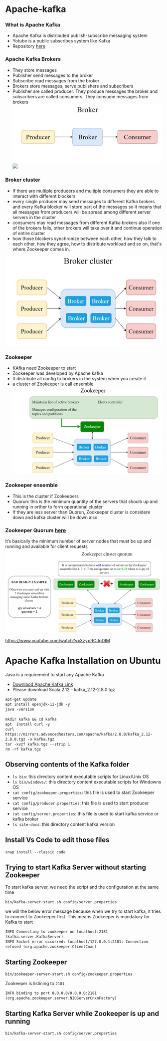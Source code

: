 
# Apache-kafka

### What is Apache Kafka
- Apache Kafka is distributed publish-subscribe messaging system
- Yotube is a public subscribes system like Kafka
- Repository [here](https://github.com/bstashchuk/apache-kafka-course)

### Apache Kafka Brokers
- They store messages
- Publisher send messages to the broker
- Subscribe read messages from the broker
- Brokers store messages, serve publishers and subscribers
- Publisher are called producer. They produce messages the broker and subscribers are called consumers. They consume messages from brokers
![](/images/ka1.JPG)
![](/images/ka2.JPG)

### Broker cluster
- If there are multiple producers and multiple consumers they are able to interact with different blockers
- every single producer may send messages to different Kafka brokers and every Kafka blocker will store part of the messages so it means that all messages from producers will be spread among different server servers in the cluster
- consumers may read messages from different Kafka brokers also if one of the brokers fails, other brokers will take over it and continue operation of entire cluster
- how those blockers synchronize between each other, how they talk to each other, how they agree, how to distribute workload and so on, that's where Zookeeper comes in.

![](/images/ka3.JPG)

### Zookeeper
- KAfka need Zookeeper to start
- Zookeeper was developed by Apache kafka
- It distribute all config to brokers in the system when you create it
- a cluster of Zookeeper is call ensemble
![](/images/ka4.JPG)

### Zookeeper ensemble
- This is the cluster if Zookeepers
- Quorun: this is the minimum quantity of the servers that shoulb up and running in orther to form operational cluster
- If they are less server than Quorun, Zookeeper cluster is considere down and kafka cluster will be down also

### Zookeeper Quorum [here](https://medium.com/@akash.d.goel/zookeeper-quorum-7916e342faf6)
It’s basically the minimum number of server nodes that must be up and running and available for client requests
![](/images/ka5.JPG)


https://www.youtube.com/watch?v=XzypROJqDIM











# Apache Kafka Installation on Ubuntu

Java is a requirement to start any Apache Kafka

- [Downlaod Apache Kafka Link](https://kafka.apache.org/downloads)
- Please download Scala 2.12  - kafka_2.12-2.8.0.tgz 

```
apt-get update
apt install openjdk-11-jdk -y
java -version

mkdir kafka && cd kafka
apt  install curl -y
curl https://mirrors.advancedhosters.com/apache/kafka/2.8.0/kafka_2.12-2.8.0.tgz -o kafka.tgz
tar -xvzf kafka.tgz --strip 1
rm -rf kafka.tgz
```

## Observing contents of the Kafka folder
- `ls bin`: this directory content executable scripts for Linux/Unix OS
- `ls bin/windows/`: this directory content executable scripts for Windowns OS
- `cat config/zookeeper.properties`: this file is used to start Zookeeper service
- `cat config/producer.properties`: this file is used to start producer service
- `cat config/server.properties`: this file is used to start kafka service or kafka broker
- `ls site-docs`: this directory content kafka version

## Install Vs Code to edit those files
```
snap install --classic code
```

## Trying to start Kafka Server without starting Zookeeper
To start kafka server, we need the script and the configuration at the same time
```
bin/kafka-server-start.sh config/server.properties
```

we will the below error message because when we try to start kafka, it tries to connect to Zookeeper first. This means Zookeeper is mandatory for Kafka to start
```
INFO Connecting to zookeeper on localhost:2181 (kafka.server.KafkaServer)
INFO Socket error occurred: localhost/127.0.0.1:2181: Connection refused (org.apache.zookeeper.ClientCnxn)
```

## Starting Zookeeper
```
bin/zookeeper-server-start.sh config/zookeeper.properties
```

Zookeeper is listining to `2181`
```
INFO binding to port 0.0.0.0/0.0.0.0:2181 (org.apache.zookeeper.server.NIOServerCnxnFactory)
```

## Starting Kafka Server while Zookeeper is up and running
```
bin/kafka-server-start.sh config/server.properties
```